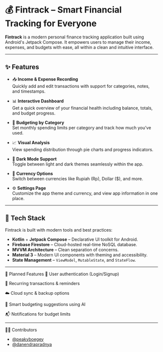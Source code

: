 # 💰 Fintrack – Smart Financial Tracking for Everyone

**Fintrack** is a modern personal finance tracking application built using Android's Jetpack Compose. It empowers users to manage their income, expenses, and budgets with ease, all within a clean and intuitive interface.

---

## ✨ Features

- 📥 **Income & Expense Recording**  
  Quickly add and edit transactions with support for categories, notes, and timestamps.

- 📊 **Interactive Dashboard**  
  Get a quick overview of your financial health including balance, totals, and budget progress.

- 🧾 **Budgeting by Category**  
  Set monthly spending limits per category and track how much you’ve used.

- 📈 **Visual Analysis**  
  View spending distribution through pie charts and progress indicators.

- 🌙 **Dark Mode Support**  
  Toggle between light and dark themes seamlessly within the app.

- 💱 **Currency Options**  
  Switch between currencies like Rupiah (Rp), Dollar ($), and more.

- ⚙️ **Settings Page**  
  Customize the app theme and currency, and view app information in one place.

---

## 🚀 Tech Stack

Fintrack is built with modern tools and best practices:

- **Kotlin** + **Jetpack Compose** – Declarative UI toolkit for Android.
- **Firebase Firestore** – Cloud-hosted real-time NoSQL database.
- **MVVM Architecture** – Clean separation of concerns.
- **Material 3** – Modern UI components with theming and accessibility.
- **State Management** – `ViewModel`, `MutableState`, and `StateFlow`.

---


🔮 Planned Features
🔐 User authentication (Login/Signup)

📅 Recurring transactions & reminders

☁️ Cloud sync & backup options

🧠 Smart budgeting suggestions using AI

📬 Notifications for budget limits

---

👨‍💻 Contributors

- [@peakyboegey](https://github.com/peakyboegey)
- [@danendrapradnya](https://github.com/danendrapradnya)
